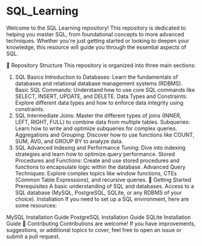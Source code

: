 # SQL_Learning
Welcome to the SQL Learning repository! This repository is dedicated to helping you master SQL, from foundational concepts to more advanced techniques. Whether you're just getting started or looking to deepen your knowledge, this resource will guide you through the essential aspects of SQL.

📂 Repository Structure
This repository is organized into three main sections:

1. SQL Basics
Introduction to Databases: Learn the fundamentals of databases and relational database management systems (RDBMS).
Basic SQL Commands: Understand how to use core SQL commands like SELECT, INSERT, UPDATE, and DELETE.
Data Types and Constraints: Explore different data types and how to enforce data integrity using constraints.
2. SQL Intermediate
Joins: Master the different types of joins (INNER, LEFT, RIGHT, FULL) to combine data from multiple tables.
Subqueries: Learn how to write and optimize subqueries for complex queries.
Aggregations and Grouping: Discover how to use functions like COUNT, SUM, AVG, and GROUP BY to analyze data.
3. SQL Advanced
Indexing and Performance Tuning: Dive into indexing strategies and learn how to optimize query performance.
Stored Procedures and Functions: Create and use stored procedures and functions to encapsulate logic within the database.
Advanced Query Techniques: Explore complex topics like window functions, CTEs (Common Table Expressions), and recursive queries.
🚀 Getting Started
Prerequisites
A basic understanding of SQL and databases.
Access to a SQL database (MySQL, PostgreSQL, SQLite, or any RDBMS of your choice).
Installation
If you need to set up a SQL environment, here are some resources:

MySQL Installation Guide
PostgreSQL Installation Guide
SQLite Installation Guide
🤝 Contributing
Contributions are welcome! If you have improvements, suggestions, or additional topics to cover, feel free to open an issue or submit a pull request.
